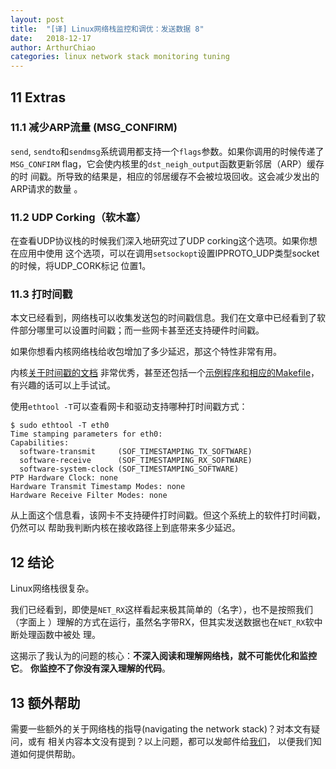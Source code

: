```yaml
---
layout: post
title:  "[译] Linux网络栈监控和调优：发送数据 8"
date:   2018-12-17
author: ArthurChiao
categories: linux network stack monitoring tuning
---
```


## 11 Extras

### 11.1 减少ARP流量 (MSG_CONFIRM)

`send`, `sendto`和`sendmsg`系统调用都支持一个`flags`参数。如果你调用的时候传递了
`MSG_CONFIRM` flag，它会使内核里的`dst_neigh_output`函数更新邻居（ARP）缓存的时
间戳。所导致的结果是，相应的邻居缓存不会被垃圾回收。这会减少发出的ARP请求的数量
。

### 11.2 UDP Corking（软木塞）

在查看UDP协议栈的时候我们深入地研究过了UDP corking这个选项。如果你想在应用中使用
这个选项，可以在调用`setsockopt`设置IPPROTO_UDP类型socket的时候，将UDP_CORK标记
位置1。

### 11.3 打时间戳

本文已经看到，网络栈可以收集发送包的时间戳信息。我们在文章中已经看到了软
件部分哪里可以设置时间戳；而一些网卡甚至还支持硬件时间戳。

如果你想看内核网络栈给收包增加了多少延迟，那这个特性非常有用。

内核[关于时间戳的文档](https://github.com/torvalds/linux/blob/v3.13/Documentation/networking/timestamping.txt)
非常优秀，甚至还包括一个[示例程序和相应的Makefile](https://github.com/torvalds/linux/tree/v3.13/Documentation/networking/timestamping)，有兴趣的话可以上手试试。

使用`ethtool -T`可以查看网卡和驱动支持哪种打时间戳方式：

```shell
$ sudo ethtool -T eth0
Time stamping parameters for eth0:
Capabilities:
  software-transmit     (SOF_TIMESTAMPING_TX_SOFTWARE)
  software-receive      (SOF_TIMESTAMPING_RX_SOFTWARE)
  software-system-clock (SOF_TIMESTAMPING_SOFTWARE)
PTP Hardware Clock: none
Hardware Transmit Timestamp Modes: none
Hardware Receive Filter Modes: none
```

从上面这个信息看，该网卡不支持硬件打时间戳。但这个系统上的软件打时间戳，仍然可以
帮助我判断内核在接收路径上到底带来多少延迟。

## 12 结论

Linux网络栈很复杂。

我们已经看到，即使是`NET_RX`这样看起来极其简单的（名字），也不是按照我们（字面上
）理解的方式在运行，虽然名字带RX，但其实发送数据也在`NET_RX`软中断处理函数中被处
理。

这揭示了我认为的问题的核心：**不深入阅读和理解网络栈，就不可能优化和监控它**。
**你监控不了你没有深入理解的代码**。

## 13 额外帮助

需要一些额外的关于网络栈的指导(navigating the network stack)？对本文有疑问，或有
相关内容本文没有提到？以上问题，都可以发邮件给[我们](support@packagecloud.io)，
以便我们知道如何提供帮助。
